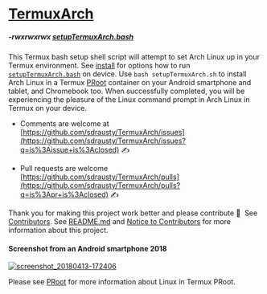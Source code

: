 # [TermuxArch](https://github.com/sdrausty/TermuxArch)

##### -rwxrwxrwx [setupTermuxArch.bash](https://sdrausty.github.io/TermuxArch/setupTermuxArch.bash)  

This Termux bash setup shell script will attempt to set Arch Linux up in your Termux environment.  See [install](./install) for options how to run [`setupTermuxArch.bash`](https://raw.githubusercontent.com/TermuxArch/TermuxArch/master/setupTermuxArch.bash) on device.  Use `bash setupTermuxArch.sh` to install Arch Linux in a Termux [PRoot](PRoot) container on your Android smartphone and tablet, and Chromebook too.  When successfully completed, you will be experiencing the pleasure of the Linux command prompt in Arch Linux in Termux on your device. 

* Comments are welcome at [https://github.com/sdrausty/TermuxArch/issues](https://github.com/sdrausty/TermuxArch/issues?q=is%3Aissue+is%3Aclosed) ✍ 

* Pull requests are welcome [https://github.com/sdrausty/TermuxArch/pulls](https://github.com/sdrausty/TermuxArch/pulls?q=is%3Apr+is%3Aclosed) ✍ 

Thank you for making this project work better and please contribute 🔆  See [Contributors](https://sdrausty.github.io/TermuxArch/CONTRIBUTORS).  See [README.md](README.md) and [Notice to Contributors](https://sdrausty.github.io/TermuxArch/NOTICE.html) for more information about this project.

#### Screenshot from an Android smartphone 2018
[![screenshot_20180413-172406](https://user-images.githubusercontent.com/27742457/38758637-ec0ff0dc-3f3f-11e8-802c-82bc511cde88.png)](https://TermuxArch.github.io/docsTermuxArch/install)

Please see [PRoot](./PRoot) for more information about Linux in Termux PRoot.  
